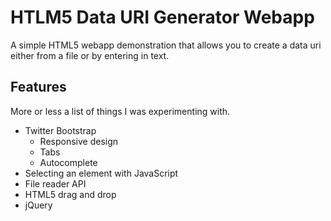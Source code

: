 HTLM5 Data URI Generator Webapp
===============================

A simple HTML5 webapp demonstration that allows you to create a data uri either from a file or by entering in text.

Features
--------
More or less a list of things I was experimenting with.
* Twitter Bootstrap
	* Responsive design
	* Tabs
	* Autocomplete
* Selecting an element with JavaScript
* File reader API
* HTML5 drag and drop
* jQuery
